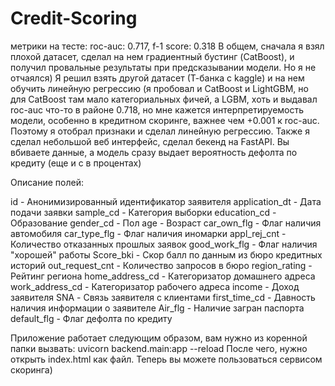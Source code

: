# Credit-Scoring

метрики на тесте: roc-auc: 0.717, f-1 score: 0.318
В общем, сначала я взял плохой датасет, сделал на нем градиентный бустинг (CatBoost), и получил провальные результаты при предсказывании модели. Но я не отчаялся)
Я решил взять другой датасет (Т-банка с kaggle) и на нем обучить линейную регрессию (я пробовал и CatBoost и LightGBM, но для CatBoost там мало категориальных фичей, а LGBM, хоть и выдавал roc-auc что-то в районе 0.718, но мне кажется интерпретируемость модели, особенно в кредитном скоринге, важнее чем +0.001 к roc-auc. Поэтому я отобрал признаки и сделал линейную регрессию. Также я сделал небольшой веб интерфейс, сделал бекенд на FastAPI. Вы вбиваете данные, а модель сразу выдает вероятность дефолта по кредиту (еще и с в процентах) 

Описание полей:

id - Анонимизированный идентификатор заявителя
application_dt - Дата подачи заявки
sample_cd - Категория выборки
education_cd - Образование
gender_cd - Пол
age - Возраст
car_own_flg - Флаг наличия автомобиля
car_type_flg - Флаг наличия иномарки
appl_rej_cnt - Количество отказанных прошлых заявок
good_work_flg - Флаг наличия "хорошей" работы
Score_bki - Скор балл по данным из бюро кредитных историй
out_request_cnt - Количество запросов в бюро
region_rating - Рейтинг региона
home_address_cd - Категоризатор домашнего адреса
work_address_cd - Категоризатор рабочего адреса
income - Доход заявителя
SNA - Связь заявителя с клиентами
first_time_cd - Давность наличия информации о заявителе
Air_flg - Наличие загран паспорта
default_flg - Флаг дефолта по кредиту

Приложение работает следующим образом, вам нужно из коренной папки вызвать: uvicorn backend.main:app --reload
После чего, нужно открыть index.html как файл.
Теперь вы можете пользоваться сервисом скоринга)
